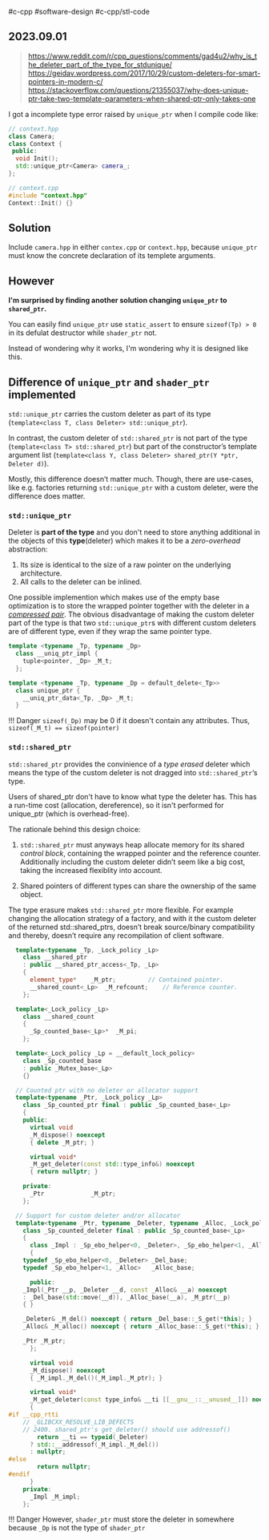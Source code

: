 #c-cpp #software-design #c-cpp/stl-code
## 2023.09.01

> https://www.reddit.com/r/cpp_questions/comments/gad4u2/why_is_the_deleter_part_of_the_type_for_stdunique/
> https://geidav.wordpress.com/2017/10/29/custom-deleters-for-smart-pointers-in-modern-c/  
> https://stackoverflow.com/questions/21355037/why-does-unique-ptr-take-two-template-parameters-when-shared-ptr-only-takes-one

I got a incomplete type error raised by `unique_ptr` when I compile code like:

```cpp
// context.hpp
class Camera;
class Context {
 public:
  void Init();
  std::unique_ptr<Camera> camera_;
};
```

```cpp
// context.cpp
#include "context.hpp"
Context::Init() {}
```
## Solution

Include `camera.hpp` in either `contex.cpp` or `context.hpp`, because `unique_ptr` must know the concrete declaration of its templete arguments.

## However

**I'm surprised by finding another solution changing `unique_ptr` to `shared_ptr`.**

You can easily find `unique_ptr` use `static_assert` to ensure `sizeof(Tp) > 0` in its defulat destructor while `shader_ptr` not.

Instead of wondering why it works, I'm wondering why it is designed like this.

## Difference of `unique_ptr` and `shader_ptr` implemented

`std::unique_ptr` carries the custom deleter as part of its type (`template<class T, class Deleter> std::unique_ptr`). 

In contrast, the custom deleter of `std::shared_ptr` is not part of the type (`template<class T> std::shared_ptr`) but part of the constructor’s template argument list (`template<class Y, class Deleter> shared_ptr(Y *ptr, Deleter d)`). 

Mostly, this difference doesn’t matter much. Though, there are use-cases, like e.g. factories returning `std::unique_ptr` with a custom deleter, were the difference does matter.

### `std::unique_ptr`

Deleter is **part of the type** and you don't need to store anything additional in the objects of this **type**(deleter) which makes it to be a _zero-overhead_ abstraction:

1.  Its size is identical to the size of a raw pointer on the underlying architecture.
2.  All calls to the deleter can be inlined.

One possible implemention which makes use of the empty base optimization is to store the wrapped pointer together with the deleter in a [_compressed pair_](http://www.boost.org/doc/libs/1_61_0/libs/utility/doc/html/compressed_pair.html). The obvious disadvantage of making the custom deleter part of the type is that two `std::unique_ptr`s with different custom deleters are of different type, even if they wrap the same pointer type.

```cpp
template <typename _Tp, typename _Dp>
  class __uniq_ptr_impl {
    tuple<pointer, _Dp> _M_t;
  };

template <typename _Tp, typename _Dp = default_delete<_Tp>>
  class unique_ptr {
    __uniq_ptr_data<_Tp, _Dp> _M_t;
  }
```

!!! Danger `sizeof(_Dp)` may be 0 if it doesn't contain any attributes. Thus, `sizeof(_M_t) == sizeof(pointer)`

### `std::shared_ptr`

`std::shared_ptr` provides the convinience of a _type erased_ deleter which means the type of the custom deleter is not dragged into `std::shared_ptr`‘s type.

Users of shared_ptr don't have to know what type the deleter has. This has a run-time cost (allocation, dereference), so it isn't performed for unique_ptr (which is overhead-free).

The rationale behind this design choice:

1. `std::shared_ptr` must anyways heap allocate memory for its shared _control block_, containing the wrapped pointer and the reference counter. Additionally including the custom deleter didn’t seem like a big cost, taking the increased flexiblity into account.

2. Shared pointers of different types can share the ownership of the same object.

The type erasure makes `std::shared_ptr` more flexible. For example changing the allocation strategy of a factory, and with it the custom deleter of the returned std::shared_ptrs, doesn’t break source/binary compatibility and thereby, doesn’t require any recompilation of client software.

```cpp
  template<typename _Tp, _Lock_policy _Lp>
    class __shared_ptr
    : public __shared_ptr_access<_Tp, _Lp>
    {
      element_type*	   _M_ptr;         // Contained pointer.
      __shared_count<_Lp>  _M_refcount;    // Reference counter.
    };

  template<_Lock_policy _Lp>
    class __shared_count
    {
      _Sp_counted_base<_Lp>*  _M_pi;
    };

  template<_Lock_policy _Lp = __default_lock_policy>
    class _Sp_counted_base
    : public _Mutex_base<_Lp>
    {}

  // Counted ptr with no deleter or allocator support
  template<typename _Ptr, _Lock_policy _Lp>
    class _Sp_counted_ptr final : public _Sp_counted_base<_Lp>
    {
    public:
      virtual void
      _M_dispose() noexcept
      { delete _M_ptr; }

      virtual void*
      _M_get_deleter(const std::type_info&) noexcept
      { return nullptr; }

    private:
      _Ptr             _M_ptr;
    };

  // Support for custom deleter and/or allocator
  template<typename _Ptr, typename _Deleter, typename _Alloc, _Lock_policy _Lp>
    class _Sp_counted_deleter final : public _Sp_counted_base<_Lp>
    {
      class _Impl : _Sp_ebo_helper<0, _Deleter>, _Sp_ebo_helper<1, _Alloc>
      {
	typedef _Sp_ebo_helper<0, _Deleter>	_Del_base;
	typedef _Sp_ebo_helper<1, _Alloc>	_Alloc_base;

      public:
	_Impl(_Ptr __p, _Deleter __d, const _Alloc& __a) noexcept
	: _Del_base(std::move(__d)), _Alloc_base(__a), _M_ptr(__p)
	{ }

	_Deleter& _M_del() noexcept { return _Del_base::_S_get(*this); }
	_Alloc& _M_alloc() noexcept { return _Alloc_base::_S_get(*this); }

	_Ptr _M_ptr;
      };

      virtual void
      _M_dispose() noexcept
      { _M_impl._M_del()(_M_impl._M_ptr); }

      virtual void*
      _M_get_deleter(const type_info& __ti [[__gnu__::__unused__]]) noexcept
      {
#if __cpp_rtti
	// _GLIBCXX_RESOLVE_LIB_DEFECTS
	// 2400. shared_ptr's get_deleter() should use addressof()
        return __ti == typeid(_Deleter)
	  ? std::__addressof(_M_impl._M_del())
	  : nullptr;
#else
        return nullptr;
#endif
      }
    private:
      _Impl _M_impl;
    };
```

!!! Danger However, `shader_ptr` must store the deleter in somewhere because `_Dp` is not the type of `shader_ptr`
